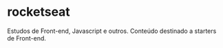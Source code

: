 # rocketseat
Estudos de Front-end, Javascript e outros.
Conteúdo destinado a starters de Front-end.
